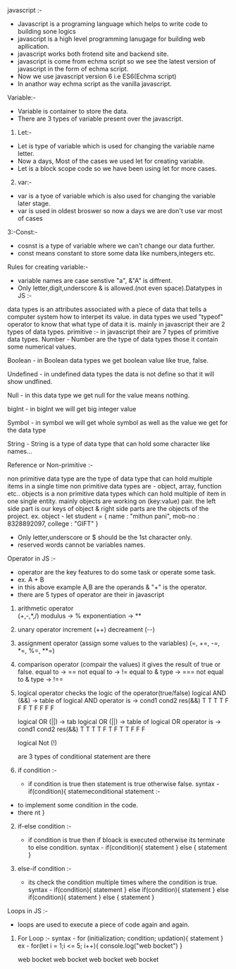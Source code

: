 javascript :- 

- Javascript is a programing language which helps to write code to building sone logics
- javascript is a high level programming lanugage for building web apllication.
- javascript works both frotend site and backend site.
- javascript is come from echma script so we see the latest version of javascript in the form of echma script.
- Now we use javascript version 6 i.e ES6(Echma script)
- In anathor way echma script as the vanilla javascript.

Variable:- 
- Variable is container to store the data.
- There are 3 types of variable present over the javascript.
1. Let:-
 - Let is type of variable which is used for changing the variable name letter.
 - Now a days, Most of the cases we used let for creating variable.
 - Let is a block scope code so we have been using let for more cases.

 2. var:-
  - var is a tyoe of variable which is also used for changing the variable later stage.
  - var is used in oldest broswer so now a days we are don't use var most of cases

  3:-Const:-
   - cosnst is a type of variable where we can't change our data further.
   - const means constant to store some data like numbers,integers etc.

 Rules for creating variable:-
  - variable names are case senstive "a", &"A" is diffrent.
  - Only letter,digit,underscore & is allowed.(not even space).Datatypes in JS :-

data types is an attributes associated with a piece of data that tells a computer system how to interpet its value.
in data types we used "typeof" operator to know that what type of data it is.
mainly in javascript their are 2 types of data types.
primitive :-
in javascript their are 7 types of primitive data types.
Number - Number are the type of data types those it contain some numerical values.

Boolean - in Boolean data types we get boolean value like true, false.

Undefined - in undefined data types the data is not define so that it will show undfined.

Null - in this data type we get null for the value means nothing.

bigInt - in bigInt we will get big integer value

Symbol - in symbol we will get whole symbol as well as the value we get for the data type

String - String is a type of data type that can hold some character like names...

Reference or Non-primitive :-

non primitive data type are the type of data type that can hold multiple items in a single time
non primitive data types are - object, array, function etc..
objects is a non primitive data types which can hold multiple of item in one single entity.
mainly objects are working on (key:value) pair.
the left side part is our keys of object & right side parts are the objects of the project. ex. object -
let student = { name : "mithun pani", mob-no : 8328892097, college : "GIFT" }
  - Only letter,underscore or $ should be the 1st character only.
  - reserved words cannot be variables names.
  
Operator in JS :- 
- operator are the key features to do some task or operate some task. 
- ex. A + B 
- in this above example A,B are the operands & "+" is the operator.
- there are 5 types of operator are their in javascript 

1. arithmetic operator  
    (+,-,*,/)
    modulus -> %
    exponentiation -> **

2. unary operator 
    increment (++)
    decreament (--)

3. assignment operator
    (assign some values to the variables)
    (=, +=, -=, *=, %=, **=)

4. comparison operator
    (compair the values)
    it gives the result of true or false. 
    equal to -> ==
    not equal to -> !=
    equal to & type -> ===
    not equal to & type -> !==

5. logical operator 
    checks the logic of the operator(true/false)
    logical AND (&&) -> table of logical AND operator is -> 
    cond1  cond2  res(&&)
    T       T      T
    T       F      F
    F       T      F
    F       F      F

    logical OR (||) -> tab
    logical OR (||) -> table of logical OR operator is -> 
    cond1  cond2  res(&&)
    T       T      T
    T       F      T
    F       T      T
    F       F      F

    logical Not (!)

    are 3 types of conditional statement are there 

1. if condition :- 
    - if condition is true then statement is true otherwise false. 
    syntax - 
    if(condition){
        statemeconditional statement :- 

- to implement some condition in the code.
- there nt
    }

2. if-else condition :- 
    - if condition is true then if bloack is executed otherwise its terminate to else condition.
    syntax - 
    if(condition){
        statement
    } else {
        statement
    }

3. else-if condition :- 
    - its check the condition multiple times where the condition is true. 
    syntax - 
    if(condition){
        statement
    } else if(condition){
        statement
    } else if(condition){
        statement
    } else {
        statement
   }

Loops in JS :- 

- loops are used to execute a piece of code again and again.
1. For Loop :-
    syntax - 
    for (initialization; condition; updation){
        statement
    }
    ex - 
    for(let i = 1;i <= 5; i++){
        console.log("web bocket")
    }

    web bocket
    web bocket
    web bocket
    web bocket